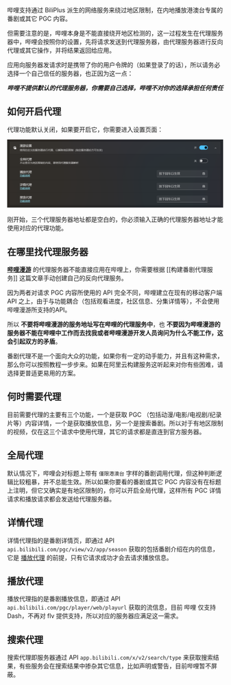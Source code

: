 哔哩支持通过 BiliPlus 派生的网络服务来绕过地区限制，在内地播放港澳台专属的番剧或其它 PGC 内容。

但需要注意的是，哔哩本身是不能直接绕开地区检测的，这一过程发生在代理服务器中，哔哩会按照你的设置，先将请求发送到代理服务器，由代理服务器进行反向代理或其它操作，并将结果返回给应用。

应用向服务器发请求时是携带了你的用户令牌的（如果登录了的话），所以请务必选择一个自己信任的服务器，也正因为这一点：

***哔哩不提供默认的代理服务器，你需要自己选择，哔哩不对你的选择承担任何责任***

## 如何开启代理

代理功能默认关闭，如果要开启它，你需要进入设置页面：

![设置](./images/Roaming/setting.png)

刚开始，三个代理服务器地址都是空白的，你必须输入正确的代理服务器地址才能使用对应的代理功能。

## 在哪里找代理服务器

**[哔哩漫游](https://github.com/yujincheng08/BiliRoaming)** 的代理服务器不能直接应用在哔哩上，你需要根据 [[构建番剧代理服务]] 这篇文章手动创建自己的反向代理服务。

因为两者对请求 PGC 内容所使用的 API 完全不同，哔哩建立在现有的移动客户端 API 之上，由于与功能耦合（包括观看进度，社区信息、分集详情等），不会使用哔哩漫游所支持的API。

所以 **不要将哔哩漫游的服务地址写在哔哩的代理服务中**，也 **不要因为哔哩漫游的服务器不能在哔哩中工作而去找我或者哔哩漫游开发人员询问为什么不能工作，这会引起双方的矛盾**。

番剧代理不是一个面向大众的功能，如果你有一定的动手能力，并且有这种需求，那么你可以按照教程一步步来。如果在阿里云构建服务这听起来对你有些困难，请选择更普适更易用的方案。

## 何时需要代理

目前需要代理的主要有三个功能，一个是获取 PGC （包括动漫/电影/电视剧/纪录片等）内容详情，一个是获取播放信息，另一个是搜索番剧。所以对于有地区限制的视频，仅在这三个请求中使用代理，其它的请求都是直连到官方服务器。

## 全局代理

默认情况下，哔哩会对标题上带有 `僅限港澳台` 字样的番剧调用代理，但这种判断逻辑比较粗暴，并不总能生效。所以如果你要看的番剧或其它 PGC 内容没有在标题上注明，但它又确实是有地区限制的，你可以开启全局代理，这样所有 PGC 详情请求和播放请求都会发送给代理服务器。

## 详情代理

详情代理指的是番剧详情页，即通过 API `api.bilibili.com/pgc/view/v2/app/season` 获取的包括番剧介绍在内的信息，它是 [播放代理](#播放代理) 的前提，只有它请求成功才会去请求播放信息。

## 播放代理

播放代理指的是番剧播放信息，即通过 API `api.bilibili.com/pgc/player/web/playurl` 获取的流信息，目前 哔哩 仅支持 Dash，不再对 flv 提供支持，所以对应的服务器应满足这一需求。

## 搜索代理

搜索代理即服务器通过 API `app.bilibili.com/x/v2/search/type` 来获取搜索结果，有些服务会在搜索结果中掺杂其它信息，比如声明或警告，目前哔哩暂不屏蔽。

